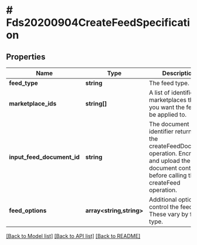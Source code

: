 # # Fds20200904CreateFeedSpecification

## Properties

Name | Type | Description | Notes
------------ | ------------- | ------------- | -------------
**feed_type** | **string** | The feed type. |
**marketplace_ids** | **string[]** | A list of identifiers for marketplaces that you want the feed to be applied to. |
**input_feed_document_id** | **string** | The document identifier returned by the createFeedDocument operation. Encrypt and upload the feed document contents before calling the createFeed operation. |
**feed_options** | **array<string,string>** | Additional options to control the feed. These vary by feed type. | [optional]

[[Back to Model list]](../../README.md#models) [[Back to API list]](../../README.md#endpoints) [[Back to README]](../../README.md)
